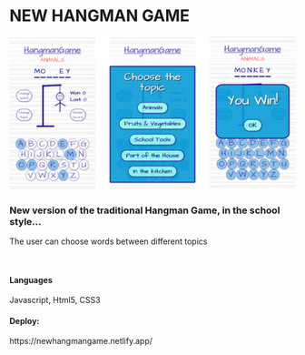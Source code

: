 # NEW HANGMAN GAME
<img width="600" src="./assets/images/readme_img_1.jpg" alt="Screenshot app">
<h3>New version of the traditional Hangman Game, in the school style...</h3>
<p>The user can choose words between different topics</p>
<br>
<h4>Languages</h4>
<p>Javascript, Html5, CSS3</p>
<h4>Deploy:</h4>
https://newhangmangame.netlify.app/

